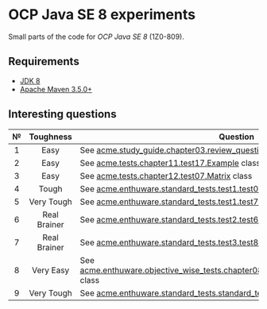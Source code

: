 # OCP Java SE 8 experiments

Small parts of the code for *OCP Java SE 8* (1Z0-809).

## Requirements

* [JDK 8](http://www.oracle.com/technetwork/java/javase/downloads/index.html)
* [Apache Maven 3.5.0+](https://maven.apache.org/download.cgi)

## Interesting questions

 № | Toughness | Question | Answer
:-: | :-------: | -------- | ------
 1  | Easy | See [acme.study_guide.chapter03.review_questions.question18.Example](https://github.com/dbelob/ocp-jse8/blob/master/src/main/java/acme/study_guide/chapter03/review_questions/question18/Example.java) class | [Answer](https://github.com/dbelob/ocp-jse8/blob/master/src/main/java/acme/study_guide/chapter03/review_questions/question18/Answer.md)
 2  | Easy | See [acme.tests.chapter11.test17.Example](https://github.com/dbelob/ocp-jse8/blob/master/src/main/java/acme/tests/chapter11/test17/Example.java) class | [Answer](https://github.com/dbelob/ocp-jse8/blob/master/src/main/java/acme/tests/chapter11/test17/Answer.md)
 3  | Easy | See [acme.tests.chapter12.test07.Matrix](https://github.com/dbelob/ocp-jse8/blob/master/src/main/java/acme/tests/chapter12/test07/Matrix.java) class | [Answer](https://github.com/dbelob/ocp-jse8/blob/master/src/main/java/acme/tests/chapter12/test07/Answer.md)
 4  | Tough | See [acme.enthuware.standard_tests.test1.test02.Example](https://github.com/dbelob/ocp-jse8/blob/master/src/main/java/acme/enthuware/standard_tests/test1/test02/Example.java) class | [Answer](https://github.com/dbelob/ocp-jse8/blob/master/src/main/java/acme/enthuware/standard_tests/test1/test02/Answer.md)
 5  | Very Tough | See [acme.enthuware.standard_tests.test1.test72.Example](https://github.com/dbelob/ocp-jse8/blob/master/src/main/java/acme/enthuware/standard_tests/test1/test72/Example.java) class | [Answer](https://github.com/dbelob/ocp-jse8/blob/master/src/main/java/acme/enthuware/standard_tests/test1/test72/Answer.md)
 6  | Real Brainer | See [acme.enthuware.standard_tests.test2.test63.Example](https://github.com/dbelob/ocp-jse8/blob/master/src/main/java/acme/enthuware/standard_tests/test2/test63/Example.java) class | [Answer](https://github.com/dbelob/ocp-jse8/blob/master/src/main/java/acme/enthuware/standard_tests/test2/test63/Answer.md)
 7  | Real Brainer | See [acme.enthuware.standard_tests.test3.test85.B](https://github.com/dbelob/ocp-jse8/blob/master/src/main/java/acme/enthuware/standard_tests/test3/test85/B.java) class | [Answer](https://github.com/dbelob/ocp-jse8/blob/master/src/main/java/acme/enthuware/standard_tests/test3/test85/Answer.md)
 8  | Very Easy | See [acme.enthuware.objective_wise_tests.chapter08_io_fundamentals.test03.TestClass](https://github.com/dbelob/ocp-jse8/blob/master/src/main/java/acme/enthuware/objective_wise_tests/chapter08_io_fundamentals/test03/TestClass.java) class | [Answer](https://github.com/dbelob/ocp-jse8/blob/master/src/main/java/acme/enthuware/objective_wise_tests/chapter08_io_fundamentals/test03/Answer.md)
 9  | Very Tough | See [acme.enthuware.standard_tests.standard_tests.last_day_test.test28.Test](https://github.com/dbelob/ocp-jse8/blob/master/src/main/java/acme/enthuware/standard_tests/last_day_test/test28/Test.java) class | [Answer](https://github.com/dbelob/ocp-jse8/blob/master/src/main/java/acme/enthuware/standard_tests/last_day_test/test28/Answer.md)
